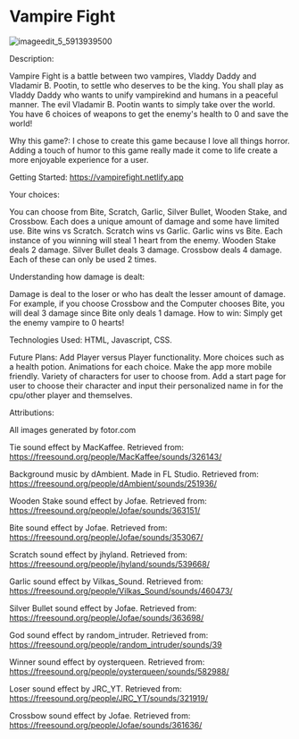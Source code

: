# Vampire Fight

![imageedit_5_5913939500](https://github.com/Jabutler95/VampireFight/assets/105134183/76e7049d-6612-4606-8ecc-a06e9cb64fd3)

Description:

Vampire Fight is a battle between two vampires, Vladdy Daddy and Vladamir B. Pootin, to settle who deserves to be the king. You shall play as Vladdy Daddy who wants to unify vampirekind and humans in a peaceful manner. The evil Vladamir B. Pootin wants to simply take over the world. 
You have 6 choices of weapons to get the enemy's health to 0 and save the world!

Why this game?:
I chose to create this game because I love all things horror. Adding a touch of humor to this game really made it come to life create a more enjoyable experience for a user. 

Getting Started:
 https://vampirefight.netlify.app

  Your choices:

  You can choose from Bite, Scratch, Garlic, Silver Bullet, Wooden Stake, and Crossbow. Each does a unique amount of damage and some have limited use. 
  Bite wins vs Scratch. 
  Scratch wins vs Garlic.
  Garlic wins vs Bite. 
  Each instance of you winning will steal 1 heart from the enemy. 
  Wooden Stake deals 2 damage. 
  Silver Bullet deals 3 damage. 
  Crossbow deals 4 damage.
  Each of these can only be used 2 times. 

  Understanding how damage is dealt:

  Damage is deal to the loser or who has dealt the lesser amount of damage. For example, if you choose Crossbow and the Computer chooses Bite, you will deal 3 damage since Bite only deals 1 damage. 
  How to win:
  Simply get the enemy vampire to 0 hearts!


Technologies Used: HTML, Javascript, CSS.

Future Plans:
Add Player versus Player functionality.
More choices such as a health potion. 
Animations for each choice. 
Make the app more mobile friendly.
Variety of characters for user to choose from. 
Add a start page for user to choose their character and input their personalized name in for the cpu/other player and themselves.  

Attributions:

All images generated by fotor.com

Tie sound effect by MacKaffee. Retrieved from:
https://freesound.org/people/MacKaffee/sounds/326143/

Background music by dAmbient. Made in FL Studio. Retrieved from:
https://freesound.org/people/dAmbient/sounds/251936/ 

Wooden Stake sound effect by Jofae. Retrieved from:
https://freesound.org/people/Jofae/sounds/363151/

Bite sound effect by Jofae. Retrieved from:
https://freesound.org/people/Jofae/sounds/353067/

Scratch sound effect by jhyland. Retrieved from:
https://freesound.org/people/jhyland/sounds/539668/

Garlic sound effect by Vilkas_Sound. Retrieved from:
https://freesound.org/people/Vilkas_Sound/sounds/460473/

Silver Bullet sound effect by Jofae. Retrieved from: 
https://freesound.org/people/Jofae/sounds/363698/

God sound effect by random_intruder. Retrieved from:
https://freesound.org/people/random_intruder/sounds/39

Winner sound effect by oysterqueen. Retrieved from:
https://freesound.org/people/oysterqueen/sounds/582988/

Loser sound effect by JRC_YT. Retrieved from:
https://freesound.org/people/JRC_YT/sounds/321919/

Crossbow sound effect by Jofae. Retrieved from:
https://freesound.org/people/Jofae/sounds/361636/
